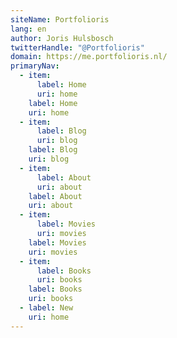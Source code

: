 ```yaml
---
siteName: Portfolioris
lang: en
author: Joris Hulsbosch
twitterHandle: "@Portfolioris"
domain: https://me.portfolioris.nl/
primaryNav:
  - item:
      label: Home
      uri: home
    label: Home
    uri: home
  - item:
      label: Blog
      uri: blog
    label: Blog
    uri: blog
  - item:
      label: About
      uri: about
    label: About
    uri: about
  - item:
      label: Movies
      uri: movies
    label: Movies
    uri: movies
  - item:
      label: Books
      uri: books
    label: Books
    uri: books
  - label: New
    uri: home
---
```

